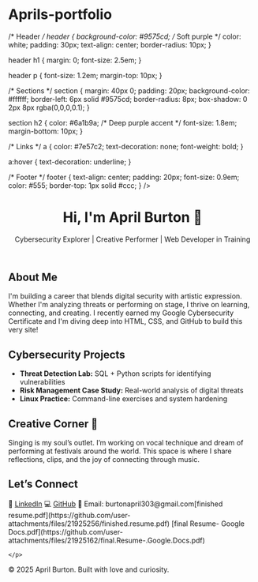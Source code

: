 # Aprils-portfolio <!DOCTYPE html>
<html lang="en">
<head>
  <meta charset="UTF-8" />
  <meta name="viewport" content="width=device-width, initial-scale=1.0" />
  <title>April Burton | Cybersecurity & Creativity</title>
  <link rel="stylesheet" href="style.css"/* Reset and base styles */
body {
  margin: 0;
  font-family: 'Segoe UI', Tahoma, Geneva, Verdana, sans-serif;
  background: linear-gradient(to right, #f3e5f5, #ede7f6); /* Light purples */
  color: #333;
  line-height: 1.6;
  padding: 20px;
}

/* Header */
header {
  background-color: #9575cd; /* Soft purple */
  color: white;
  padding: 30px;
  text-align: center;
  border-radius: 10px;
}

header h1 {
  margin: 0;
  font-size: 2.5em;
}

header p {
  font-size: 1.2em;
  margin-top: 10px;
}

/* Sections */
section {
  margin: 40px 0;
  padding: 20px;
  background-color: #ffffff;
  border-left: 6px solid #9575cd;
  border-radius: 8px;
  box-shadow: 0 2px 8px rgba(0,0,0,0.1);
}

section h2 {
  color: #6a1b9a; /* Deep purple accent */
  font-size: 1.8em;
  margin-bottom: 10px;
}

/* Links */
a {
  color: #7e57c2;
  text-decoration: none;
  font-weight: bold;
}

a:hover {
  text-decoration: underline;
}

/* Footer */
footer {
  text-align: center;
  padding: 20px;
  font-size: 0.9em;
  color: #555;
  border-top: 1px solid #ccc;
}
/>
</head>
<body>
  <header>
    <h1>Hi, I'm April Burton 👋</h1>
    <p>Cybersecurity Explorer | Creative Performer | Web Developer in Training</p>
  </header>

  <section id="about">
    <h2>About Me</h2>
    <p>
      I'm building a career that blends digital security with artistic expression. Whether I'm analyzing threats or performing on stage, I thrive on learning, connecting, and creating. I recently earned my Google Cybersecurity Certificate and I'm diving deep into HTML, CSS, and GitHub to build this very site!
    </p>
  </section>

  <section id="projects">
    <h2>Cybersecurity Projects</h2>
    <ul>
      <li><strong>Threat Detection Lab:</strong> SQL + Python scripts for identifying vulnerabilities</li>
      <li><strong>Risk Management Case Study:</strong> Real-world analysis of digital threats</li>
      <li><strong>Linux Practice:</strong> Command-line exercises and system hardening</li>
    </ul>
  </section>

  <section id="creative">
    <h2>Creative Corner 🎤</h2>
    <p>
      Singing is my soul’s outlet. I’m working on vocal technique and dream of performing at festivals around the world. This space is where I share reflections, clips, and the joy of connecting through music.
    </p>
  </section>

  <section id="contact">
    <h2>Let’s Connect</h2>
    <p>
      📄 <a href="https://www.linkedin.com/in/april-burton-d093311/">LinkedIn</a>  
      💻 <a href="https://github.com/aprildianna1">GitHub</a>  
      📧 Email: burtonapril303@gmail.com[finished resume.pdf](https://github.com/user-attachments/files/21925256/finished.resume.pdf)
[final Resume- Google Docs.pdf](https://github.com/user-attachments/files/21925162/final.Resume-.Google.Docs.pdf)

    </p>
  </section>

  <footer>
    <p>© 2025 April Burton. Built with love and curiosity.</p>
  </footer>
</body>
</html>
